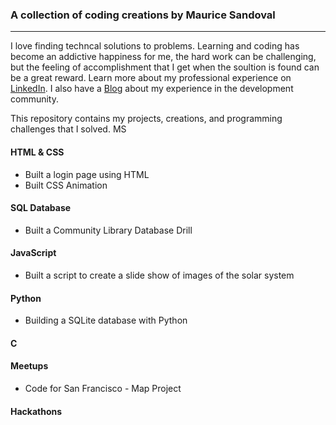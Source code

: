 ### A collection of coding creations by Maurice Sandoval
---

I love finding techncal solutions to problems. Learning and coding has become an addictive happiness for me, the hard work can be challenging, but the feeling of accomplishment that I get when the soultion is found can be a great reward. Learn more about my professional experience on [LinkedIn](https://www.linkedin.com/in/maurice-sandoval-b3115188?trk=nav_responsive_tab_profile/ "LinkedIn"). I also have a [Blog](http://mauricesandoval.com/?page_id=38/ "Blog") about my experience in the development community.

This repository contains my projects, creations, and programming challenges that I solved. MS

#### HTML & CSS
* Built a login page using HTML
* Built CSS Animation
 
#### SQL Database
* Built a Community Library Database Drill

#### JavaScript
* Built a script to create a slide show of images of the solar system

#### Python
* Building a SQLite database with Python

#### C #

#### Meetups
* Code for San Francisco - Map Project

#### Hackathons

